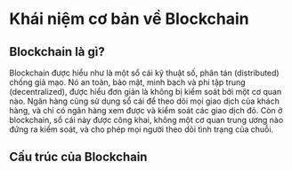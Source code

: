 # Khái niệm cơ bản về Blockchain
## Blockchain là gì?
Blockchain được hiểu như là một sổ cái kỹ thuật số, phân tán (distributed) chống giả mạo. Nó an toàn, bảo mật, minh bạch và phi tập trung (decentralized), được hiểu đơn giản là không bị kiểm soát bởi một cơ quan nào. 
Ngân hàng cũng sử dụng sổ cái để theo dõi mọi giao dịch của khách hàng, và chỉ có ngân hàng xem được và kiểm soát các giao dịch đó. Còn ở blockchain, sổ cái này được công khai, không một cơ quan trung ương nào đứng ra kiểm soát, và cho phép mọi người theo dõi tình trạng của chuỗi.
## Cấu trúc của Blockchain
